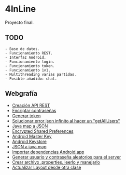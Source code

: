 # 4InLine

Proyecto final.

## TODO

    - Base de datos.
    - Funcionamiento REST.
    - Interfaz Android.
    - Funcionamiento login.
    - Funcionamiento token.
    - Funcionamiento 1v1.
    - Multithreading varias partidas.
    - Posible añadido: chat.

## Webgrafía

-   [Creación API REST](https://www.youtube.com/watch?v=vTu2HQrXtyw)
-   [Encriptar contraseñas](https://www.javatpoint.com/how-to-encrypt-password-in-java)
-   [Generar token](https://stackoverflow.com/questions/13992972/how-to-create-a-authentication-token-using-java)
-   [Solucionar error json infinito al hacer un "getAllUsers"](https://stackoverflow.com/questions/47693110/could-not-write-json-infinite-recursion-stackoverflowerror-nested-exception)
-   [Java map a JSON](https://devqa.io/how-to-convert-java-map-to-json/)
-   [Encrypted Shared Preferences](https://developer.android.com/reference/androidx/security/crypto/EncryptedSharedPreferences)
-   [Android Master Key](https://developer.android.com/reference/androidx/security/crypto/MasterKey)
-   [Android Keystore](https://developer.android.com/training/articles/keystore?hl=es-419#GeneratingANewPrivateKey)
-   [JSON a java map](https://stackoverflow.com/questions/21544973/convert-jsonobject-to-map)
-   [Importar dependencias Android app](https://www.tutorialspoint.com/how-do-add-dependency-in-android-studio)
-   [Generar usuario y contraseña aleatorios para el server](https://www.random.org/strings/?num=1&len=10&digits=on&upperalpha=on&loweralpha=on&unique=on&format=html&rnd=new)
-   [Crear archivo .properties, leerlo y manejarlo](https://www.javatpoint.com/properties-class-in-java)
-   [Actualizar Layout desde otra clase](https://stackoverflow.com/questions/5161951/android-only-the-original-thread-that-created-a-view-hierarchy-can-touch-its-vi)
